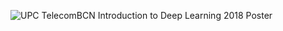 
  
![UPC TelecomBCN Introduction to Deep Learning 2018 Poster](https://github.com/telecombcn-dl/2018-idl/blob/master/idl-2018-poster.jpg?raw=true)

